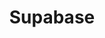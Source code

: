 ---
created: '2025-09-16T15:05:15.652443'
modified: '2025-09-17T16:14:24.447958'
ship_factor: 5
subtype: mcp-servers
tags: []
title: Supabase
type: tool
version: 1
---